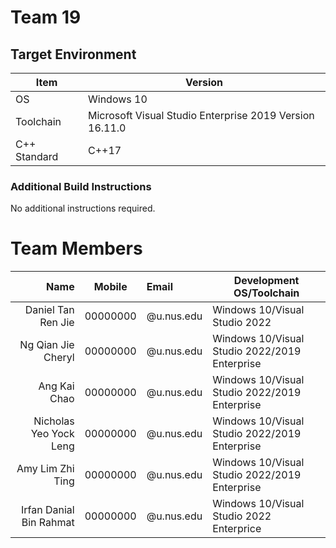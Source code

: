 # Team 19

## Target Environment

Item | Version
-|-
OS | Windows 10
Toolchain | Microsoft Visual Studio Enterprise 2019 Version 16.11.0
C++ Standard | C++17

### Additional Build Instructions

No additional instructions required.

# Team Members

Name | Mobile | Email | Development OS/Toolchain
-:|:-:|:-|-|
Daniel Tan Ren Jie | 00000000 | @u.nus.edu | Windows 10/Visual Studio 2022
Ng Qian Jie Cheryl | 00000000 | @u.nus.edu | Windows 10/Visual Studio 2022/2019 Enterprise
Ang Kai Chao | 00000000 | @u.nus.edu | Windows 10/Visual Studio 2022/2019 Enterprise
Nicholas Yeo Yock Leng | 00000000 | @u.nus.edu | Windows 10/Visual Studio 2022/2019 Enterprise
Amy Lim Zhi Ting | 00000000 | @u.nus.edu | Windows 10/Visual Studio 2022/2019 Enterprise
Irfan Danial Bin Rahmat | 00000000 | @u.nus.edu | Windows 10/Visual Studio 2022 Enterprice
